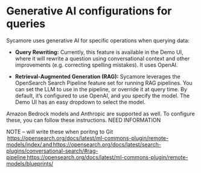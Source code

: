 # Generative AI configurations for queries

Sycamore uses generative AI for specific operations when querying data: 

* **Query Rewriting:** Currently, this feature is available in the Demo UI, where it will rewrite a question using conversational context and other improvements (e.g. correcting spelling mistakes). It uses OpenAI. 

* **Retrieval-Augmented Generation (RAG):** Sycamore leverages the OpenSearch Search Pipeline feature set for running RAG pipelines. You can set the LLM to use in the pipeline, or override it at query time. By default, it’s configured to use OpenAI, and you specify the model. The Demo UI has an easy dropdown to select the model.  

 

Amazon Bedrock models and Anthropic are supported as well. To configure these, you can follow these instructions.  NEED INFORMATION

NOTE – will write these when poritng to Git  https://opensearch.org/docs/latest/ml-commons-plugin/remote-models/index/ and https://opensearch.org/docs/latest/search-plugins/conversational-search/#rag-pipeline https://opensearch.org/docs/latest/ml-commons-plugin/remote-models/blueprints/ 

 
